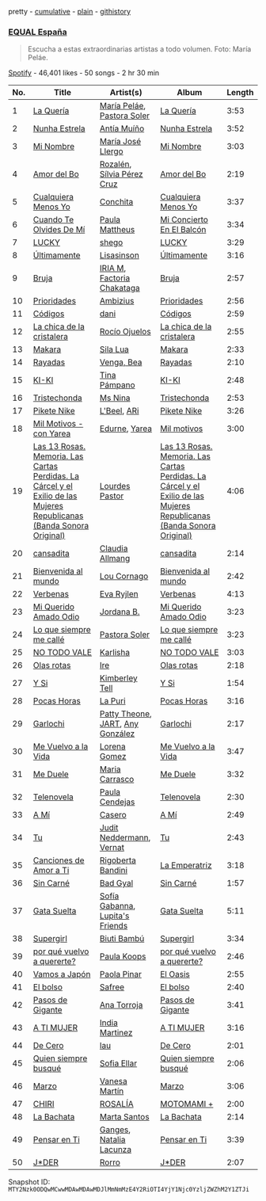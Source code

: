 pretty - [cumulative](/playlists/cumulative/37i9dQZF1DX6dANf8jNW4z.md) - [plain](/playlists/plain/37i9dQZF1DX6dANf8jNW4z) - [githistory](https://github.githistory.xyz/mackorone/spotify-playlist-archive/blob/main/playlists/plain/37i9dQZF1DX6dANf8jNW4z)

### [EQUAL España](https://open.spotify.com/playlist/37i9dQZF1DX6dANf8jNW4z)

> Escucha a estas extraordinarias artistas a todo volumen\. Foto: María Peláe.

[Spotify](https://open.spotify.com/user/spotify) - 46,401 likes - 50 songs - 2 hr 30 min

| No. | Title | Artist(s) | Album | Length |
|---|---|---|---|---|
| 1 | [La Quería](https://open.spotify.com/track/7bXe270XHhuIobnJvyI41L) | [María Peláe](https://open.spotify.com/artist/1b6ctmaHGrw89ZUmm0nGXq), [Pastora Soler](https://open.spotify.com/artist/6nh96lsvDLuCVpgpfjeYnM) | [La Quería](https://open.spotify.com/album/7Iq7pPhZL17iOAIFeX07DG) | 3:53 |
| 2 | [Nunha Estrela](https://open.spotify.com/track/3cssoNGnWQ3ckzsmZhL4GY) | [Antía Muíño](https://open.spotify.com/artist/0ecHgq56xOnMWAfLwvyFV1) | [Nunha Estrela](https://open.spotify.com/album/4SjlQBmPjaKl2PS5TXxpWG) | 3:52 |
| 3 | [Mi Nombre](https://open.spotify.com/track/5dOGxX6c10Rb8DqqHTc2Cw) | [María José Llergo](https://open.spotify.com/artist/70GBRlKEGjfueop2lfdQ4Q) | [Mi Nombre](https://open.spotify.com/album/0oXlVXAvpKW54rDWMwYGMh) | 3:03 |
| 4 | [Amor del Bo](https://open.spotify.com/track/4WeMQWDFxBME5BIyURDhbA) | [Rozalén](https://open.spotify.com/artist/5soMpG6E6oApEiCZgrWeVz), [Sílvia Pérez Cruz](https://open.spotify.com/artist/7qJXYbBDibZ1Zixi89aUnw) | [Amor del Bo](https://open.spotify.com/album/6KAvzHl4HH1C8SX8iuIHZA) | 2:19 |
| 5 | [Cualquiera Menos Yo](https://open.spotify.com/track/40Tk8anrajOxML5GRXjXUC) | [Conchita](https://open.spotify.com/artist/0TPv1jIhKn4d0boGDxy4LI) | [Cualquiera Menos Yo](https://open.spotify.com/album/1vsQ5czXMJs8KjBFfpEmOW) | 3:37 |
| 6 | [Cuando Te Olvides De Mí](https://open.spotify.com/track/1eA9TFfVy1J3ZGDXFDOwgc) | [Paula Mattheus](https://open.spotify.com/artist/7BL2ojuqTfVuPSD6ViSmHR) | [Mi Concierto En El Balcón](https://open.spotify.com/album/2N74174VGNmGz7dynXhx0D) | 3:34 |
| 7 | [LUCKY](https://open.spotify.com/track/1BFwDysUateL81z6GucHp0) | [shego](https://open.spotify.com/artist/1DiDa1DfTjldKJQeonyP33) | [LUCKY](https://open.spotify.com/album/6zr5JDvStd21IUNTFA4Vmo) | 3:29 |
| 8 | [Últimamente](https://open.spotify.com/track/2wZQygYAD6YFl6iofljurK) | [Lisasinson](https://open.spotify.com/artist/0bvq2O2MrIINNOJTVuqQ32) | [Últimamente](https://open.spotify.com/album/7B3paj3NcXjFjJoyOsvi6L) | 3:16 |
| 9 | [Bruja](https://open.spotify.com/track/7GOg0nYQD92mpKUXooDSCq) | [IRIA M](https://open.spotify.com/artist/03Vw7tyeZfyhZ0lQQQsXAa), [Factoria Chakataga](https://open.spotify.com/artist/2DZnEICNEc4QJrU5q0lnJl) | [Bruja](https://open.spotify.com/album/0iExPpOCtB2H7VnUObiHet) | 2:57 |
| 10 | [Prioridades](https://open.spotify.com/track/7om4w61v1Lh32aN9C5TXEC) | [Ambizius](https://open.spotify.com/artist/0p6FvgFSje7efWY5CPlopK) | [Prioridades](https://open.spotify.com/album/74Hk6zH14Ttkp6rLXThKDM) | 2:56 |
| 11 | [Códigos](https://open.spotify.com/track/2OBsKmFSb9We6ld41X5XiT) | [dani](https://open.spotify.com/artist/4sYXzPulKYxOYuDKS1px8Y) | [Códigos](https://open.spotify.com/album/3va3ZBKbvW0Uez3mrbGU3f) | 2:59 |
| 12 | [La chica de la cristalera](https://open.spotify.com/track/32jxiguOIFlWAgpHNon7pT) | [Rocío Ojuelos](https://open.spotify.com/artist/2qw2bM2FOqesfaWJybn7M5) | [La chica de la cristalera](https://open.spotify.com/album/535GwoBisCOdAdYb9Db43q) | 2:55 |
| 13 | [Makara](https://open.spotify.com/track/6YDzyRYTXCi6mXmxJIgtyW) | [Sila Lua](https://open.spotify.com/artist/1s0SFRaivMSqrjS3C3R7xR) | [Makara](https://open.spotify.com/album/0fFIxa3hZ0LaxEDI5K4uPt) | 2:33 |
| 14 | [Rayadas](https://open.spotify.com/track/3mYsbwDd0FRScBjlakgz8e) | [Venga, Bea](https://open.spotify.com/artist/1FV2X3n9fruTFxyjLJA6cM) | [Rayadas](https://open.spotify.com/album/6zEtqSrflrYuIlbQxYiQ4l) | 2:10 |
| 15 | [KI\-KI](https://open.spotify.com/track/4EQPqVfu1k8yLhsCF36N6S) | [Tina Pámpano](https://open.spotify.com/artist/3JpVAGms96OlNuWPRfrI28) | [KI\-KI](https://open.spotify.com/album/26tAxbsYNC6xaQ5YlfBBfw) | 2:48 |
| 16 | [Tristechonda](https://open.spotify.com/track/4GBrKvo7PEUG7oxj0jtg0m) | [Ms Nina](https://open.spotify.com/artist/43Hr2FjhVehkROIIEb7EfQ) | [Tristechonda](https://open.spotify.com/album/28FvZjYOAs6zdyCDPzBTae) | 2:53 |
| 17 | [Pikete Nike](https://open.spotify.com/track/62Rlgc2bjqMnTRXVKlep5F) | [L'Beel](https://open.spotify.com/artist/2NaOGDdslPSAHTqsMSSbx4), [ARi](https://open.spotify.com/artist/6Jl0OwDucnsb4Pqbp7U91W) | [Pikete Nike](https://open.spotify.com/album/5UIOm4zMAX7lFMhgAEscNv) | 3:26 |
| 18 | [Mil Motivos \- con Yarea](https://open.spotify.com/track/3wHSb8Z8VfSFLArMZD3jtS) | [Edurne](https://open.spotify.com/artist/1RpT4SSsNAr0JaSvvwNkgh), [Yarea](https://open.spotify.com/artist/2O4wnhTr4SO5ezY6WXI2Kl) | [Mil motivos](https://open.spotify.com/album/0zedSAlxDfSphQiLPKxUXX) | 3:00 |
| 19 | [Las 13 Rosas\. Memoria\. Las Cartas Perdidas\. La Cárcel y el Exilio de las Mujeres Republicanas \(Banda Sonora Original\)](https://open.spotify.com/track/2CjGfM7Dml3r79jvcXzbyL) | [Lourdes Pastor](https://open.spotify.com/artist/12fuso0kavCsYxuraNhVUe) | [Las 13 Rosas\. Memoria\. Las Cartas Perdidas\. La Cárcel y el Exilio de las Mujeres Republicanas \(Banda Sonora Original\)](https://open.spotify.com/album/1d4nRUT9NZxSZfZIUsNbe2) | 4:06 |
| 20 | [cansadita](https://open.spotify.com/track/4NATkh9Xgbs4LJWoM7RH1Q) | [Claudia Allmang](https://open.spotify.com/artist/4yhXgyV9rONKb4ywoq6UTh) | [cansadita](https://open.spotify.com/album/7qPNqYQjyF6vf5gRV9TRDM) | 2:14 |
| 21 | [Bienvenida al mundo](https://open.spotify.com/track/01LLz06qjMIlZJvaWLC8Sp) | [Lou Cornago](https://open.spotify.com/artist/71QLvXvl9jdkFiGzLIwh9v) | [Bienvenida al mundo](https://open.spotify.com/album/6op9bvnjxS6oCG7zv4pxrp) | 2:42 |
| 22 | [Verbenas](https://open.spotify.com/track/5ryuReLd1ZW0R2BCpgiG0W) | [Eva Ryjlen](https://open.spotify.com/artist/70Qg1joeoAwPXpnxpFe64w) | [Verbenas](https://open.spotify.com/album/7n3EUXlrYCr7fGydlXtRBC) | 4:13 |
| 23 | [Mi Querido Amado Odio](https://open.spotify.com/track/0bvuW24FTaoQPTP7d0SBeW) | [Jordana B.](https://open.spotify.com/artist/3aqVNqgYvDz8VF5n6nJBDD) | [Mi Querido Amado Odio](https://open.spotify.com/album/6jPwMd5NpfZPaVVjxtL0Kg) | 3:23 |
| 24 | [Lo que siempre me callé](https://open.spotify.com/track/5O0tcAR98nivRJoFU0gaN8) | [Pastora Soler](https://open.spotify.com/artist/6nh96lsvDLuCVpgpfjeYnM) | [Lo que siempre me callé](https://open.spotify.com/album/6xeMMihcHJViadbR4henSX) | 3:23 |
| 25 | [NO TODO VALE](https://open.spotify.com/track/4YvGHyaWdHa8liRpwH9uP6) | [Karlisha](https://open.spotify.com/artist/4MJnVJ6UeJY0WcULSDdu18) | [NO TODO VALE](https://open.spotify.com/album/4RADUDYJ6X2YIWeawRzG0R) | 3:03 |
| 26 | [Olas rotas](https://open.spotify.com/track/5ckFalQGlWDCIzswyN5kpe) | [Ire](https://open.spotify.com/artist/4ysRrzj3LSYDIhtty6ErKI) | [Olas rotas](https://open.spotify.com/album/5DNuuc21CdF4AKpa1rZMHt) | 2:18 |
| 27 | [Y Si](https://open.spotify.com/track/081225Aw909qAbV9UjAQeM) | [Kimberley Tell](https://open.spotify.com/artist/1NTTlLcsHvqOZFC6CQp6Ka) | [Y Si](https://open.spotify.com/album/2zGCoMAOkdVwmEpCew4SL3) | 1:54 |
| 28 | [Pocas Horas](https://open.spotify.com/track/59ZaOXwvJ8Iae6eIFQq93B) | [La Puri](https://open.spotify.com/artist/7qFPgSlR8N4aehSqQWkklI) | [Pocas Horas](https://open.spotify.com/album/0rl1LugSHX3AjmiVbP5vFA) | 3:16 |
| 29 | [Garlochi](https://open.spotify.com/track/0k2uHxnEXvv0EzSf8AcO0v) | [Patty Theone](https://open.spotify.com/artist/1g3WbWMUHTQchBH5M3arBK), [JART](https://open.spotify.com/artist/6NHbEFh3DhxSVtaWWiFvwu), [Any González](https://open.spotify.com/artist/4x5AqwrxltvlPUTpZhnpuk) | [Garlochi](https://open.spotify.com/album/4JJx2IepEWWgnu7NZlKU4m) | 2:17 |
| 30 | [Me Vuelvo a la Vida](https://open.spotify.com/track/4SsJMOMX4Yynq6nG659iLu) | [Lorena Gomez](https://open.spotify.com/artist/5f8Dohw5XLc2xrlBox9AjS) | [Me Vuelvo a la Vida](https://open.spotify.com/album/44srB70fTf6mO2VovXu0Ye) | 3:47 |
| 31 | [Me Duele](https://open.spotify.com/track/2fMChfNtLRY5B64yrnlBnV) | [Maria Carrasco](https://open.spotify.com/artist/1qGBgzWSpJpug7j0D7CQVw) | [Me Duele](https://open.spotify.com/album/5lOaEFAfSs4meISm5m91pt) | 3:32 |
| 32 | [Telenovela](https://open.spotify.com/track/3WMRQ1kWWBpNV3hJFhqmhB) | [Paula Cendejas](https://open.spotify.com/artist/4EiI7Vls0NB16jLuexzCHC) | [Telenovela](https://open.spotify.com/album/7jrUStxYyNBOmz5ul1iGoC) | 2:30 |
| 33 | [A Mí](https://open.spotify.com/track/5WToapmuQ28U1LOmIt6Tdk) | [Casero](https://open.spotify.com/artist/6RXmHX7FgxZz6ycoC6IgPy) | [A Mí](https://open.spotify.com/album/1W4kplttrBN8pDdgv1BUz5) | 2:49 |
| 34 | [Tu](https://open.spotify.com/track/7q1v3sbmw7UoAxJw555ODh) | [Judit Neddermann](https://open.spotify.com/artist/1ImywUogV5mfqWMyXEvkgE), [Vernat](https://open.spotify.com/artist/5lxFyGjIisTPiz6W2MiOm9) | [Tu](https://open.spotify.com/album/2sgKRpXusixxYI50XOOxaS) | 2:43 |
| 35 | [Canciones de Amor a Ti](https://open.spotify.com/track/3y8LURp2yO9vxB9Mrrsptd) | [Rigoberta Bandini](https://open.spotify.com/artist/7DOERbtkx9aTLvWzZSB0qx) | [La Emperatriz](https://open.spotify.com/album/7f3vr9igj7vDgo3SBIN8Fv) | 3:18 |
| 36 | [Sin Carné](https://open.spotify.com/track/240Wr3oL2io76a5D6wfQsm) | [Bad Gyal](https://open.spotify.com/artist/4F4pp8NUW08JuXwnoxglpN) | [Sin Carné](https://open.spotify.com/album/09kDovcZ38SvmgoUHlh1Hc) | 1:57 |
| 37 | [Gata Suelta](https://open.spotify.com/track/0mPnXVBHTC51SjbcdY0JpW) | [Sofía Gabanna](https://open.spotify.com/artist/7oOAUwR8fKK27pEAKdt0mm), [Lupita's Friends](https://open.spotify.com/artist/7gGKjAXKRyDUhSUhFDIaAW) | [Gata Suelta](https://open.spotify.com/album/2nU2Ys1yzoPio4rJ0PUe8G) | 5:11 |
| 38 | [Supergirl](https://open.spotify.com/track/2Hnma2Y5YJzcSfThzfsDXX) | [Biuti Bambú](https://open.spotify.com/artist/6UadYwvgJahN1SgN6M8wII) | [Supergirl](https://open.spotify.com/album/6FIbQBc7EqQ1fNkRVua9mo) | 3:34 |
| 39 | [por qué vuelvo a quererte?](https://open.spotify.com/track/744UvT12uGyKYegYL3CXbW) | [Paula Koops](https://open.spotify.com/artist/3jDSE2qvShLf8DbYmseNW0) | [por qué vuelvo a quererte?](https://open.spotify.com/album/6ljKyPIVpNWbbfi470zJFL) | 2:46 |
| 40 | [Vamos a Japón](https://open.spotify.com/track/71i9vKYB6FBqYpIDsoSNjB) | [Paola Pinar](https://open.spotify.com/artist/6zcojbQNDKdTXcexDhLGS5) | [El Oasis](https://open.spotify.com/album/7Fb6sjVfGXZpoTOpBdAahJ) | 2:55 |
| 41 | [El bolso](https://open.spotify.com/track/3j0iYwJWutm1qPDUmjAHgC) | [Safree](https://open.spotify.com/artist/11u8AlYmK5fmocR0s8qGgL) | [El bolso](https://open.spotify.com/album/60XZdkOTaFJDfmlWZW2eEb) | 2:40 |
| 42 | [Pasos de Gigante](https://open.spotify.com/track/6DlhPEHyYrrZCs9rTIz6ho) | [Ana Torroja](https://open.spotify.com/artist/5YekZn3GGnPIURNA6RG124) | [Pasos de Gigante](https://open.spotify.com/album/2hHyswHGfr2UQ1jdVUlMsP) | 3:41 |
| 43 | [A TI MUJER](https://open.spotify.com/track/4okSYpo5JBuP7RziFHQQ7E) | [India Martinez](https://open.spotify.com/artist/6FOpWOxsjQxKEbLiJpU1xV) | [A TI MUJER](https://open.spotify.com/album/5MRfV2iiaMV7z10REUECZz) | 3:16 |
| 44 | [De Cero](https://open.spotify.com/track/4ItwjuoNDzzdOHvIkPox1F) | [lau](https://open.spotify.com/artist/4lmS9r38ACCCWO6vGUqHMV) | [De Cero](https://open.spotify.com/album/6XQWyM5jE2lp5qOnHaZhFd) | 2:01 |
| 45 | [Quien siempre busqué](https://open.spotify.com/track/2S3BvEO2HEqst3o63sJSZo) | [Sofia Ellar](https://open.spotify.com/artist/0zuqz96cs1dQcxc2FpLPcR) | [Quien siempre busqué](https://open.spotify.com/album/1sSodpO7uvrM2FLNz589FU) | 2:06 |
| 46 | [Marzo](https://open.spotify.com/track/09qd1uIh1Za6FcZasjffgL) | [Vanesa Martín](https://open.spotify.com/artist/5kSJMVPcTITrSZxTrHllVN) | [Marzo](https://open.spotify.com/album/56cxGrtCsHNNBlMKrqFS0A) | 3:06 |
| 47 | [CHIRI](https://open.spotify.com/track/3CBaIz3eftJCf9GHycFanL) | [ROSALÍA](https://open.spotify.com/artist/7ltDVBr6mKbRvohxheJ9h1) | [MOTOMAMI +](https://open.spotify.com/album/3zbiiu3JTibw0esC7eoMXr) | 2:00 |
| 48 | [La Bachata](https://open.spotify.com/track/3tTzInzRZC7kRMK1sRfT14) | [Marta Santos](https://open.spotify.com/artist/2NeFajzkAQ4UfviWdzf0pK) | [La Bachata](https://open.spotify.com/album/2ZuHbnjlyHvDOTqMy1feF0) | 2:14 |
| 49 | [Pensar en Ti](https://open.spotify.com/track/4phOa75nrH2sCq475pwBq2) | [Ganges](https://open.spotify.com/artist/7gtqMRAdH6DvPm2gdoI17Q), [Natalia Lacunza](https://open.spotify.com/artist/3Zs59sqZJ6fWQqWbRC8bOP) | [Pensar en Ti](https://open.spotify.com/album/4JqpGaYWAdPnQJiBqnSzeF) | 3:39 |
| 50 | [J\*DER](https://open.spotify.com/track/01z5gGmtYds3vaSREf9JuI) | [Rorro](https://open.spotify.com/artist/6fB004p3XFUoQeftZlFUKv) | [J\*DER](https://open.spotify.com/album/1h87OcIP6KuNxXp0vsxtZy) | 2:07 |

Snapshot ID: `MTY2Nzk0ODQwMCwwMDAwMDAwMDJlMmNmMzE4Y2RiOTI4YjY1Njc0YzljZWZhM2Y1ZTJi`
